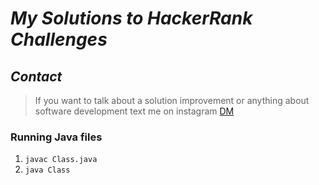 # *My Solutions to HackerRank Challenges*

## *Contact*
> If you want to talk about a solution improvement or anything about software development text me on instagram [DM](https://www.instagram.com/leonardo.freiitas/)

### Running Java files
1. ``javac Class.java``
2. ``java Class``